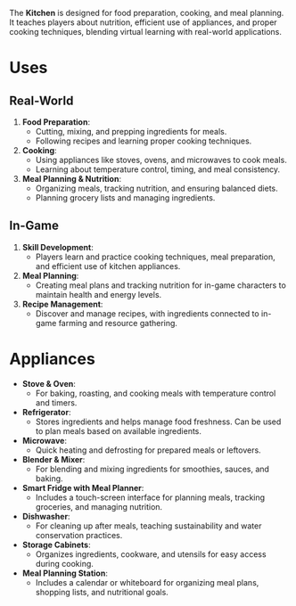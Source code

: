 The **Kitchen** is designed for food preparation, cooking, and meal planning. It teaches players about nutrition, efficient use of appliances, and proper cooking techniques, blending virtual learning with real-world applications.

# Uses

## Real-World

1. **Food Preparation**:
    - Cutting, mixing, and prepping ingredients for meals.
    - Following recipes and learning proper cooking techniques.
2. **Cooking**:
    - Using appliances like stoves, ovens, and microwaves to cook meals.
    - Learning about temperature control, timing, and meal consistency.
3. **Meal Planning & Nutrition**:
    - Organizing meals, tracking nutrition, and ensuring balanced diets.
    - Planning grocery lists and managing ingredients.

## In-Game

1. **Skill Development**:
    - Players learn and practice cooking techniques, meal preparation, and efficient use of kitchen appliances.
2. **Meal Planning**:
    - Creating meal plans and tracking nutrition for in-game characters to maintain health and energy levels.
3. **Recipe Management**:
    - Discover and manage recipes, with ingredients connected to in-game farming and resource gathering.

# Appliances

- **Stove & Oven**:
    - For baking, roasting, and cooking meals with temperature control and timers.
- **Refrigerator**:
    - Stores ingredients and helps manage food freshness. Can be used to plan meals based on available ingredients.
- **Microwave**:
    - Quick heating and defrosting for prepared meals or leftovers.
- **Blender & Mixer**:
    - For blending and mixing ingredients for smoothies, sauces, and baking.
- **Smart Fridge with Meal Planner**:
    - Includes a touch-screen interface for planning meals, tracking groceries, and managing nutrition.
- **Dishwasher**:
    - For cleaning up after meals, teaching sustainability and water conservation practices.
- **Storage Cabinets**:
    - Organizes ingredients, cookware, and utensils for easy access during cooking.
- **Meal Planning Station**:
    - Includes a calendar or whiteboard for organizing meal plans, shopping lists, and nutritional goals.